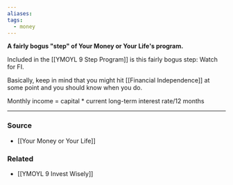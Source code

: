 ```yaml
---
aliases: 
tags:
  - money
---
```

**A fairly bogus "step" of Your Money or Your Life's program.**

Included in the [[YMOYL 9 Step Program]] is this fairly bogus step: Watch for FI.

Basically, keep in mind that you might hit [[Financial Independence]] at some point and you should know when you do.

Monthly income = capital * current long-term interest rate/12 months

---

### Source
- [[Your Money or Your Life]]

### Related
- [[YMOYL 9 Invest Wisely]]